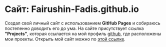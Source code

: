 # Сайт: Fairushin-Fadis.github.io

Создал свой личный сайт с использованием __GitHub Pages__ и собираюсь 
постепенно доводить его до ума. На сайте присутствует ссылка __"Projects"__, 
которая ссылается на мой профиль [github](https://github.com/Fairushin-Fadis), 
где расположены мои проекты. Открыть мой сайт можно по 
[этой ссылке](https://fairushin-fadis.github.io/#home 'Там мой сайт, кликай'). 
